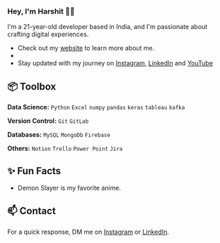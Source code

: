 ### Hey, I'm Harshit 👋🏽 

I'm a 21-year-old developer based in India, and I'm passionate about crafting digital experiences. 

- Check out my [website](https://www.harshitmahajan.super.site) to learn more about me.
- 
- Stay updated with my journey on [Instagram](https://www.instagram.com/Harshitmaj_), [LinkedIn](https://www.linkedin.com/in/hm1104) and [YouTube](https://www.youtube.com/harshitmahajan11)


## 📦 Toolbox

**Data Science:** `Python` `Excel` `numpy` `pandas` `keras` `tableau` `kafka`
 
**Version Control:** `Git` `GitLab` 

**Databases:** `MySQL` `MongoDb` `Firebase` 

**Others:** `Notion` `Trello` `Power Point` `Jira`
 
## ✨ Fun Facts 

- Demon Slayer is my favorite anime.


## 📫 Contact

For a quick response, DM me on [Instagram](https://www.instagram.com/Harshitmaj_/) or [LinkedIn](https://www.linkedin.com/in/hm1104/). 
